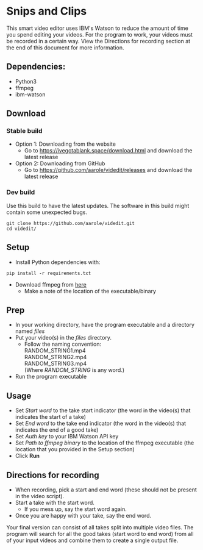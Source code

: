 # Snips and Clips
This smart video editor uses IBM's Watson to reduce the amount of time you spend editing your videos.
For the program to work, your videos must be recorded in a certain way. View the Directions for recording section at the end of this document for more information.

## Dependencies:
* Python3
* ffmpeg
* ibm-watson

## Download
### Stable build
* Option 1: Downloading from the website
  * Go to https://ivegotablank.space/download.html and download the latest release
* Option 2: Downloading from GitHub
  * Go to https://github.com/aarole/videdit/releases and download the latest release

### Dev build
Use this build to have the latest updates. The software in this build might contain some unexpected bugs.
```
git clone https://github.com/aarole/videdit.git
cd videdit/
```

## Setup
* Install Python dependencies with:
```
pip install -r requirements.txt
```
* Download ffmpeg from [here](https://ffmpeg.org/download.html)
  * Make a note of the location of the executable/binary

## Prep
* In your working directory, have the program executable and a directory named *files*
* Put your video(s) in the *files* directory.
  * Follow the naming convention:   
      RANDOM_STRING1.mp4  
      RANDOM_STRING2.mp4  
      RANDOM_STRING3.mp4  
      (Where *RANDOM_STRING* is any word.)
* Run the program executable

## Usage
* Set *Start word* to the take start indicator (the word in the video(s) that indicates the start of a take)
* Set *End word* to the take end indicator (the word in the video(s) that indicates the end of a good take)
* Set *Auth key* to your IBM Watson API key
* Set *Path to ffmpeg binary* to the location of the ffmpeg executable (the location that you provided in the Setup section)
* Click **Run**

## Directions for recording
* When recording, pick a start and end word (these should not be present in the video script).
* Start a take with the start word. 
  * If you mess up, say the start word again. 
* Once you are happy with your take, say the end word.

Your final version can consist of all takes split into multiple video files. 
The program will search for all the good takes (start word to end word) from all of your input videos and combine them to create a single output file.
